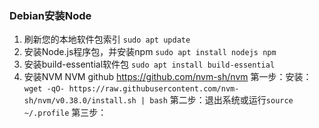 ### Debian安装Node

1. 刷新您的本地软件包索引
   `sudo apt update`
2. 安装Node.js程序包，并安装npm
   `sudo apt install nodejs npm`
3. 安装build-essential软件包
   `sudo apt install build-essential`
4. 安装NVM
    NVM github
    https://github.com/nvm-sh/nvm
   第一步：安装：`wget -qO- https://raw.githubusercontent.com/nvm-sh/nvm/v0.38.0/install.sh | bash` 
   第二步：退出系统或运行`source ~/.profile`
   第三步：


